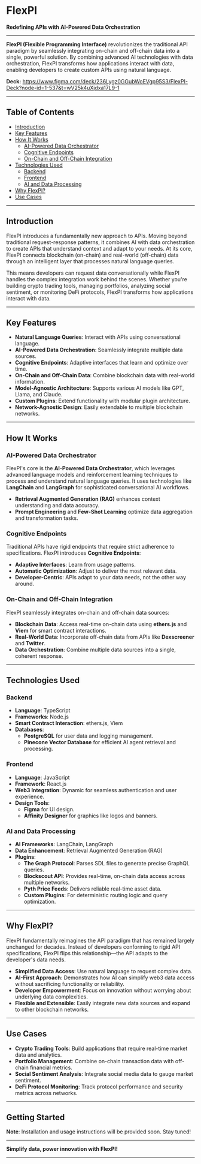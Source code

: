 # FlexPI

**Redefining APIs with AI-Powered Data Orchestration**

---

**FlexPI (Flexible Programming Interface)** revolutionizes the traditional API paradigm by seamlessly integrating on-chain and off-chain data into a single, powerful solution. By combining advanced AI technologies with data orchestration, FlexPI transforms how applications interact with data, enabling developers to create custom APIs using natural language.

**Deck:**
https://www.figma.com/deck/236Lygz0GGubWoEVgp95S3/FlexPI-Deck?node-id=1-537&t=wV25k4uXjdxa17L9-1

---

## Table of Contents

- [Introduction](#introduction)
- [Key Features](#key-features)
- [How It Works](#how-it-works)
  - [AI-Powered Data Orchestrator](#ai-powered-data-orchestrator)
  - [Cognitive Endpoints](#cognitive-endpoints)
  - [On-Chain and Off-Chain Integration](#on-chain-and-off-chain-integration)
- [Technologies Used](#technologies-used)
  - [Backend](#backend)
  - [Frontend](#frontend)
  - [AI and Data Processing](#ai-and-data-processing)
- [Why FlexPI?](#why-flexpi)
- [Use Cases](#use-cases)

---

## Introduction

FlexPI introduces a fundamentally new approach to APIs. Moving beyond traditional request-response patterns, it combines AI with data orchestration to create APIs that understand context and adapt to your needs. At its core, FlexPI connects blockchain (on-chain) and real-world (off-chain) data through an intelligent layer that processes natural language queries.

This means developers can request data conversationally while FlexPI handles the complex integration work behind the scenes. Whether you're building crypto trading tools, managing portfolios, analyzing social sentiment, or monitoring DeFi protocols, FlexPI transforms how applications interact with data.

---

## Key Features

- **Natural Language Queries**: Interact with APIs using conversational language.
- **AI-Powered Data Orchestration**: Seamlessly integrate multiple data sources.
- **Cognitive Endpoints**: Adaptive interfaces that learn and optimize over time.
- **On-Chain and Off-Chain Data**: Combine blockchain data with real-world information.
- **Model-Agnostic Architecture**: Supports various AI models like GPT, Llama, and Claude.
- **Custom Plugins**: Extend functionality with modular plugin architecture.
- **Network-Agnostic Design**: Easily extendable to multiple blockchain networks.

---

## How It Works

### AI-Powered Data Orchestrator

FlexPI's core is the **AI-Powered Data Orchestrator**, which leverages advanced language models and reinforcement learning techniques to process and understand natural language queries. It uses technologies like **LangChain** and **LangGraph** for sophisticated conversational AI workflows.

- **Retrieval Augmented Generation (RAG)** enhances context understanding and data accuracy.
- **Prompt Engineering** and **Few-Shot Learning** optimize data aggregation and transformation tasks.

### Cognitive Endpoints

Traditional APIs have rigid endpoints that require strict adherence to specifications. FlexPI introduces **Cognitive Endpoints**:

- **Adaptive Interfaces**: Learn from usage patterns.
- **Automatic Optimization**: Adjust to deliver the most relevant data.
- **Developer-Centric**: APIs adapt to your data needs, not the other way around.

### On-Chain and Off-Chain Integration

FlexPI seamlessly integrates on-chain and off-chain data sources:

- **Blockchain Data**: Access real-time on-chain data using **ethers.js** and **Viem** for smart contract interactions.
- **Real-World Data**: Incorporate off-chain data from APIs like **Dexscreener** and **Twitter**.
- **Data Orchestration**: Combine multiple data sources into a single, coherent response.

---

## Technologies Used

### Backend

- **Language**: TypeScript
- **Frameworks**: Node.js
- **Smart Contract Interaction**: ethers.js, Viem
- **Databases**:
  - **PostgreSQL** for user data and logging management.
  - **Pinecone Vector Database** for efficient AI agent retrieval and processing.

### Frontend

- **Language**: JavaScript
- **Framework**: React.js
- **Web3 Integration**: Dynamic for seamless authentication and user experience.
- **Design Tools**:
  - **Figma** for UI design.
  - **Affinity Designer** for graphics like logos and banners.

### AI and Data Processing

- **AI Frameworks**: LangChain, LangGraph
- **Data Enhancement**: Retrieval Augmented Generation (RAG)
- **Plugins**:
  - **The Graph Protocol**: Parses SDL files to generate precise GraphQL queries.
  - **Blockscout API**: Provides real-time, on-chain data access across multiple networks.
  - **Pyth Price Feeds**: Delivers reliable real-time asset data.
  - **Custom Plugins**: For deterministic routing logic and query optimization.

---

## Why FlexPI?

FlexPI fundamentally reimagines the API paradigm that has remained largely unchanged for decades. Instead of developers conforming to rigid API specifications, FlexPI flips this relationship—the API adapts to the developer's data needs.

- **Simplified Data Access**: Use natural language to request complex data.
- **AI-First Approach**: Demonstrates how AI can simplify web3 data access without sacrificing functionality or reliability.
- **Developer Empowerment**: Focus on innovation without worrying about underlying data complexities.
- **Flexible and Extensible**: Easily integrate new data sources and expand to other blockchain networks.

---

## Use Cases

- **Crypto Trading Tools**: Build applications that require real-time market data and analytics.
- **Portfolio Management**: Combine on-chain transaction data with off-chain financial metrics.
- **Social Sentiment Analysis**: Integrate social media data to gauge market sentiment.
- **DeFi Protocol Monitoring**: Track protocol performance and security metrics across networks.

---

## Getting Started

**Note**: Installation and usage instructions will be provided soon. Stay tuned!

---

**Simplify data, power innovation with FlexPI!**

---
